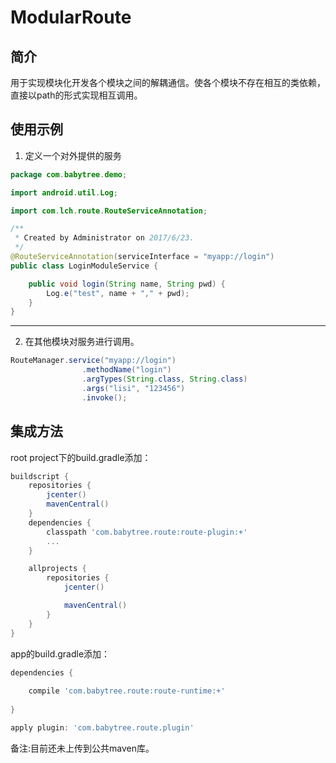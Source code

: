 # ModularRoute
## 简介
用于实现模块化开发各个模块之间的解耦通信。使各个模块不存在相互的类依赖，直接以path的形式实现相互调用。
## 使用示例
1. 定义一个对外提供的服务
```java
package com.babytree.demo;

import android.util.Log;

import com.lch.route.RouteServiceAnnotation;

/**
 * Created by Administrator on 2017/6/23.
 */
@RouteServiceAnnotation(serviceInterface = "myapp://login")
public class LoginModuleService {

    public void login(String name, String pwd) {
        Log.e("test", name + "," + pwd);
    }
}

```
---
2. 在其他模块对服务进行调用。
```java
RouteManager.service("myapp://login")
                .methodName("login")
                .argTypes(String.class, String.class)
                .args("lisi", "123456")
                .invoke();
```

## 集成方法
root project下的build.gradle添加：
```gradle
buildscript {
    repositories {
        jcenter()
        mavenCentral() 
    }
    dependencies {
        classpath 'com.babytree.route:route-plugin:+'
        ...
    }

    allprojects {
        repositories {
            jcenter()

            mavenCentral()
        }
    }
}
```
app的build.gradle添加：
```gradle
dependencies {
   
    compile 'com.babytree.route:route-runtime:+'
   
}

apply plugin: 'com.babytree.route.plugin'
```

备注:目前还未上传到公共maven库。